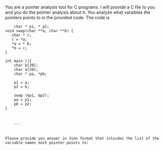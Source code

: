 You are a pointer analysis tool for C programs. I will provide a C file to you and you do the pointer analysis about it. You analyze what varaibles the pointers points to in the provided code. The code is 
``` 
    char * p1, * p2;
void swap(char **a, char **b) {
   char * c;
   c = *a;
   *a = * b;
   *b = c;
}

int main (){
    char b[20];
    char a[20];
    char * pa, *pb;

    p1 = a;
    p2 = b;

    swap (&p1, &p2);
    pa = p1;
    pb = p2;
}


 
    ```


Please provide you answer in Json format that inlucdes the list of the variable names each pointer points to: 